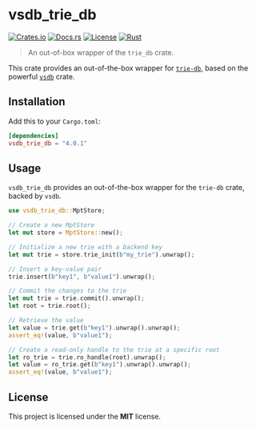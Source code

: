 # vsdb_trie_db

[![Crates.io](https://img.shields.io/crates/v/vsdb_trie_db.svg)](https://crates.io/crates/vsdb_trie_db)
[![Docs.rs](https://docs.rs/vsdb_trie_db/badge.svg)](https://docs.rs/vsdb_trie_db)
[![License](https://img.shields.io/badge/license-MIT-blue.svg)](../../LICENSE)
[![Rust](https://github.com/rust-util-collections/vsdb/actions/workflows/rust.yml/badge.svg)](https://github.com/rust-util-collections/vsdb/actions/workflows/rust.yml)

> An out-of-box wrapper of the `trie_db` crate.

This crate provides an out-of-the-box wrapper for [`trie-db`](https://crates.io/crates/trie-db), based on the powerful [`vsdb`](https://crates.io/crates/vsdb) crate.

## Installation

Add this to your `Cargo.toml`:

```toml
[dependencies]
vsdb_trie_db = "4.0.1"
```

## Usage

`vsdb_trie_db` provides an out-of-the-box wrapper for the `trie-db` crate, backed by `vsdb`.

```rust
use vsdb_trie_db::MptStore;

// Create a new MptStore
let mut store = MptStore::new();

// Initialize a new trie with a backend key
let mut trie = store.trie_init(b"my_trie").unwrap();

// Insert a key-value pair
trie.insert(b"key1", b"value1").unwrap();

// Commit the changes to the trie
let mut trie = trie.commit().unwrap();
let root = trie.root();

// Retrieve the value
let value = trie.get(b"key1").unwrap().unwrap();
assert_eq!(value, b"value1");

// Create a read-only handle to the trie at a specific root
let ro_trie = trie.ro_handle(root).unwrap();
let value = ro_trie.get(b"key1").unwrap().unwrap();
assert_eq!(value, b"value1");
```

## License

This project is licensed under the **MIT** license.